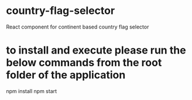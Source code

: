 # country-flag-selector
React component for continent based country flag selector
# to install and execute please run the below commands from the root folder of the application
npm install
npm start
